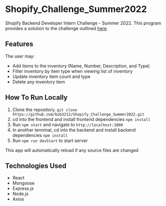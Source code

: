 # Shopify_Challenge_Summer2022
Shopify Backend Developer Intern Challenge - Summer 2022. This program provides a solution to the challenge outlined [here](https://docs.google.com/document/d/1z9LZ_kZBUbg-O2MhZVVSqTmvDko5IJWHtuFmIu_Xg1A/edit).

## Features ##
The user may:
* Add items to the inventory (Name, Number, Description, and Type)
* Filter inventory by item type when viewing list of inventory
* Update inventory item count and type
* Delete any inventory item

## How To Run Locally ##
1. Clone the repository. ```git clone https://github.com/bob3212/Shopify_Challenge_Summer2022.git```
2. cd into the frontend and install frontend dependencies ```npm install```
3. Run ```npm start``` and navigate to ```http://localhost:3000```
4. In another terminal, cd into the backend and install backend dependencies ```npm install```
5. Run ```npm run devStart``` to start server

This app will automatically reload if any source files are changed

## Technologies Used ##
* React
* Mongoose
* Express.js
* Node.js
* Axios
